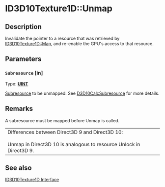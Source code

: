 # ID3D10Texture1D::Unmap

## Description

Invalidate the pointer to a resource that was retrieved by [ID3D10Texture1D::Map](https://learn.microsoft.com/windows/desktop/api/d3d10/nf-d3d10-id3d10texture1d-map), and re-enable the GPU's access to that resource.

## Parameters

### `Subresource` [in]

Type: **[UINT](https://learn.microsoft.com/windows/desktop/WinProg/windows-data-types)**

[Subresource](https://learn.microsoft.com/windows/desktop/direct3d10/d3d10-graphics-programming-guide-resources-types) to be unmapped. See [D3D10CalcSubresource](https://learn.microsoft.com/windows/desktop/api/d3d10/nf-d3d10-d3d10calcsubresource) for more details.

## Remarks

A subresource must be mapped before Unmap is called.

|  |
| --- |
| Differences between Direct3D 9 and Direct3D 10:<br><br>Unmap in Direct3D 10 is analogous to resource Unlock in Direct3D 9. |

## See also

[ID3D10Texture1D Interface](https://learn.microsoft.com/windows/desktop/api/d3d10/nn-d3d10-id3d10texture1d)